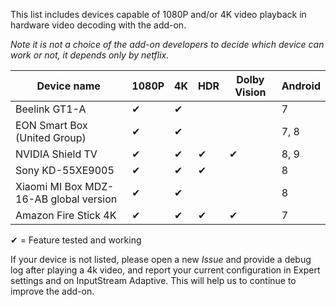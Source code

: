 This list includes devices capable of 1080P and/or 4K video playback in hardware video decoding with the add-on.

*Note it is not a choice of the add-on developers to decide which device can work or not, it depends only by netflix.*

| Device name                              | 1080P  | 4K   | HDR | Dolby Vision | Android |
| ---------------------------------------- | ------ | ---- | --- | ------------ | ------- |
| Beelink GT1-A                            | ✔     | ✔    |     |              | 7       |
| EON Smart Box (United Group)             | ✔     | ✔    |     |              | 7, 8    |
| NVIDIA Shield TV                         | ✔     | ✔    | ✔   | ✔           | 8, 9    |
| Sony KD-55XE9005                         | ✔     | ✔    | ✔   |              | 8       |
| Xiaomi MI Box MDZ-16-AB global version   | ✔     | ✔    |     |              | 8       |
| Amazon Fire Stick 4K                     | ✔     | ✔    | ✔   | ✔           | 7       |

✔ = Feature tested and working

If your device is not listed, please open a new *Issue* and provide a debug log after playing a 4k video, and report your current configuration in Expert settings and on InputStream Adaptive.
This will help us to continue to improve the add-on.
